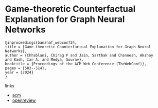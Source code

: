# Game-theoretic Counterfactual Explanation for Graph Neural Networks

```
@inproceedings{banzhaf_webconf24,
title = {Game-theoretic Counterfactual Explanation for Graph Neural Networks},
author = {Chhablani, Chirag P and Jain, Sarthak and Channesh, Akshay and Kash, Ian A. and Medya, Sourav},
booktitle = {Proceedings of the ACM Web Conference (TheWebConf)},
pages = {503--514},
year = {2024}
}
```

links
- [acm](https://dl.acm.org/doi/10.1145/3589334.3645419)
- [openreview](https://openreview.net/forum?id=Ejjh59dA05)
